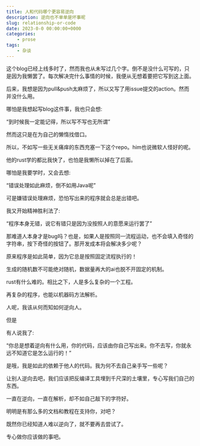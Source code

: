 ```yaml
---
title: 人和代码哪个更容易逆向
description: 逆向也不单单是坏事呢
slug: relationship-or-code
date: 2023-0-0 00:00:00+0000
categories:
    - prose
tags:
    - 杂谈
---
```


这个blog已经上线多时了，然而我也从未写过几个字。倒不是没什么可写的，只是因为我懒罢了。每次解决完什么事情的时候，我便从无想着要把它写到这上面。

后来，我想是因为pull&push太麻烦了，所以又写了用issue提交的action。然而并没什么用。

哪怕是我想起写blog这件事，我也只会想:

“到时候我一定能记得，所以写不写也无所谓”

然而这只是在为自己的懒惰找借口。

所以，不如写一些无关痛痒的东西充塞一下这个repo。him也说微软人怪好的呢。

他的rust学的都比我快了，也怕是我懒所以掉在了后面。

哪怕是我要学时，又会去想:

“错误处理如此麻烦，倒不如用Java呢”

可是嫌错误处理麻烦，恐怕写出来的程序就会总是出错吧。

我又开始精神胜利法了:

“程序本身无错，说它有错只是因为没按照人的意愿来运行罢了”

那难道人本身才是bug吗？也是，如果人是按照同一流程运动，也不会填入奇怪的字符串，按下奇怪的按钮了。那开发成本将会解决多少呢？

原来程序是如此简单，因为它总是按照固定流程执行的！

生成的随机数不可能绝对随机，数据量再大的ai也脱不开固定的机制。

rust有什么难的。相比之下，人是多么复杂的一个工程。

再复杂的程序，也能以机器码方法解析。

人呢，我该从何而知如何逆向人。

但是

有人说我了:

“你总是想着逆向有什么用，你的代码，应该由你自己写出来。你不去写，你就永远不知道它是怎么运行的！”

是哦，我是如此的依赖于他人的代码。我为何不去自己亲手写一些呢？

让别人逆向去吧，我们应该把反编译工具埋到千尺深的土壤里，专心写我们自己的东西。

一直在逆向，一直在解析，却不如自己敲下的字符好。

明明是有那么多的文档和教程在支持你，对吧？

既然你已经知道人难以逆向了，就不要再去尝试了。

专心做你应该做的事吧。
